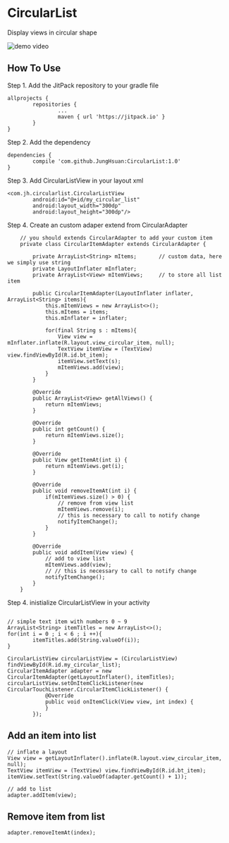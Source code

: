 # CircularList

Display views in circular shape

![demo video](https://raw.githubusercontent.com/JungHsuan/CircularList/master/screenShot/ezgif-1-c709720d20.gif)

## How To Use
Step 1. Add the JitPack repository to your gradle file
```shell
allprojects {
        repositories {
                ...
                maven { url 'https://jitpack.io' }
        }
}
```
Step 2. Add the dependency
```shell
dependencies {
        compile 'com.github.JungHsuan:CircularList:1.0'
}
```

Step 3. Add CircularListView in your layout xml
```shell
<com.jh.circularlist.CircularListView
        android:id="@+id/my_circular_list"
        android:layout_width="300dp"
        android:layout_height="300dp"/>
```

Step 4. Create an custom adaper extend from CircularAdapter
```shell
    // you should extends CircularAdapter to add your custom item
    private class CircularItemAdapter extends CircularAdapter {

        private ArrayList<String> mItems;       // custom data, here we simply use string
        private LayoutInflater mInflater;       
        private ArrayList<View> mItemViews;     // to store all list item 

        public CircularItemAdapter(LayoutInflater inflater, ArrayList<String> items){
            this.mItemViews = new ArrayList<>();
            this.mItems = items;
            this.mInflater = inflater;

            for(final String s : mItems){
                View view = mInflater.inflate(R.layout.view_circular_item, null);
                TextView itemView = (TextView) view.findViewById(R.id.bt_item);
                itemView.setText(s);
                mItemViews.add(view);
            }
        }

        @Override
        public ArrayList<View> getAllViews() {
            return mItemViews;
        }

        @Override
        public int getCount() {
            return mItemViews.size();
        }

        @Override
        public View getItemAt(int i) {
            return mItemViews.get(i);
        }

        @Override
        public void removeItemAt(int i) {
            if(mItemViews.size() > 0) {
                // remove from view list
                mItemViews.remove(i);
                // this is necessary to call to notify change
                notifyItemChange(); 
            }
        }

        @Override
        public void addItem(View view) {
            // add to view list
            mItemViews.add(view);
            // // this is necessary to call to notify change
            notifyItemChange();
        }
    }
```


Step 4. inistialize CircularListView in your activity
```shell

// simple text item with numbers 0 ~ 9
ArrayList<String> itemTitles = new ArrayList<>();
for(int i = 0 ; i < 6 ; i ++){
        itemTitles.add(String.valueOf(i));
}

CircularListView circularListView = (CircularListView) findViewById(R.id.my_circular_list);
CircularItemAdapter adapter = new CircularItemAdapter(getLayoutInflater(), itemTitles);
circularListView.setOnItemClickListener(new CircularTouchListener.CircularItemClickListener() {
            @Override
            public void onItemClick(View view, int index) {
            }
        });
```

## Add an item into list
```shell
// inflate a layout
View view = getLayoutInflater().inflate(R.layout.view_circular_item, null);
TextView itemView = (TextView) view.findViewById(R.id.bt_item);
itemView.setText(String.valueOf(adapter.getCount() + 1));

// add to list
adapter.addItem(view);
```

## Remove item from list
```shell
adapter.removeItemAt(index);
```


